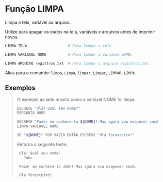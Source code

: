 # Função LIMPA

Limpa a tela, variável ou arquivo.

Utilize para apagar os dados na tela, variáveis e arquivos antes de imprimir novos.

```sh
LIMPA TELA                   # Para limpar a tela.
```
```sh
LIMPA VARIÁVEL NOME          # Para limpar a variável NOME.
```
```sh
LIMPA ARQUIVO registros.txt  # Para limpar o arquivo registros.txt.
```

Alias para o comando: `limpa`, `Limpa`, `limpar`, `Limpar`, `LIMPAR`, `LIMPA`.

## Exemplos

> O exemplo ao lado mostra como a variável NOME foi limpa.
> ```sh
> ESCREVE "Olá! Qual seu nome?"
> PERGUNTA NOME
>
> ESCREVE "Pazer em conhece-lo ${NOME}! Mas agora vou esquecer você."
> LIMPA VARIÁVEL NOME
>
> SE "${NOME}" FOR VAZIO ENTÃO ESCREVE "Olá forasteiro!"
>```
> Retorna o seguinte teste:
> ```sh
>  Olá! Qual seu nome?
>    John
>
>  Pazer em conhece-lo John! Mas agora vou esquecer você.
>
>  Olá forasteiro!
>```
